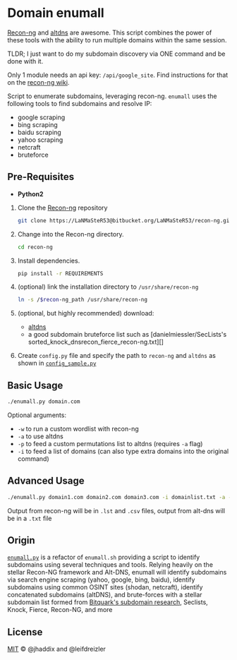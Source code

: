 # Domain enumall

[Recon-ng][recon-ng] and [altdns][altdns] are awesome. This script combines the power of these tools with the ability to run multiple domains within the same session.

TLDR; I just want to do my subdomain discovery via ONE command and be done with it.

Only 1 module needs an api key: `/api/google_site`. Find instructions for that on the [recon-ng wiki](https://bitbucket.org/LaNMaSteR53/recon-ng/wiki/Usage%20Guide#!scripting-the-framework).

Script to enumerate subdomains, leveraging recon-ng. `enumall` uses the following tools to find subdomains and resolve IP:

* google scraping
* bing scraping
* baidu scraping
* yahoo scraping
* netcraft
* bruteforce

## Pre-Requisites

* **Python2**

1. Clone the [Recon-ng][recon-ng] repository

   ```bash
   git clone https://LaNMaSteR53@bitbucket.org/LaNMaSteR53/recon-ng.git
   ```

2. Change into the Recon-ng directory.

    ```bash
    cd recon-ng
    ```

3. Install dependencies.

    ```bash
    pip install -r REQUIREMENTS
    ```

4. (optional) link the installation directory to `/usr/share/recon-ng`

    ```bash
    ln -s /$recon-ng_path /usr/share/recon-ng
    ```

5. (optional, but highly recommended) download: 

    + [altdns][altdns]
    + a good subdomain bruteforce list such as [danielmiessler/SecLists's sorted_knock_dnsrecon_fierce_recon-ng.txt][]

6. Create `config.py` file and specify the path to `recon-ng` and `altdns` as shown in [`config_sample.py`](config_sample.py)

## Basic Usage

```bash
./enumall.py domain.com
```

Optional arguments:
+ `-w` to run a custom wordlist with recon-ng
+ `-a` to use altdns
+ `-p` to feed a custom permutations list to altdns (requires `-a` flag)
+ `-i` to feed a list of domains (can also type extra domains into the original command)

## Advanced Usage

```bash
./enumall.py domain1.com domain2.com domain3.com -i domainlist.txt -a -p permutationslist.txt -w wordlist.com
```

Output from recon-ng will be in `.lst` and `.csv` files, output from alt-dns will be in a `.txt` file

## Origin

[`enumall.py`](enumall.py) is a refactor of `enumall.sh` providing a script to identify subdomains using several techniques and tools. Relying heavily on the stellar Recon-NG framework and Alt-DNS, enumall will identify subdomains via search engine scraping (yahoo, google, bing, baidu), identify subdomains using common OSINT sites (shodan, netcraft), identify concatenated subdomains (altDNS), and brute-forces with a stellar subdomain list formed from [Bitquark's subdomain research][sorted_knock_dnsrecon_fierce_recon-ng.txt], Seclists, Knock, Fierce, Recon-NG, and more

## License

[MIT](LICENSE.md) © @jhaddix and @leifdreizler

[recon-ng]: https://bitbucket.org/LaNMaSteR53/recon-ng
[altdns]: https://github.com/infosec-au/altdns
[sorted_knock_dnsrecon_fierce_recon-ng.txt]: https://github.com/danielmiessler/SecLists/blob/master/Discovery/DNS/sorted_knock_dnsrecon_fierce_recon-ng.txt